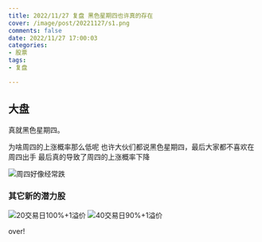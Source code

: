 ```yaml
---
title: 2022/11/27 复盘 黑色星期四也许真的存在
cover: /image/post/20221127/s1.png
comments: false
date: 2022/11/27 17:00:03
categories:
- 股票
tags:
- 复盘

---
```


## **大盘**

真就黑色星期四。

<!-- more -->

为啥周四的上涨概率那么低呢
也许大伙们都说黑色星期四，最后大家都不喜欢在周四出手
最后真的导致了周四的上涨概率下降

![周四好像经常跌](/image/post/20221127/s1.png)

### **其它新的潜力股**

![20交易日100%+1溢价](/image/post/20221127/s2.png)
![40交易日90%+1溢价](/image/post/20221127/s3.png)

over!
